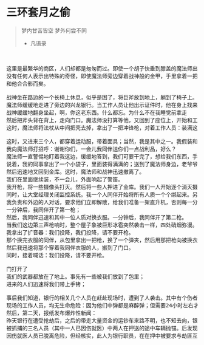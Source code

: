 # 三环套月之偷



> 梦内甘苦皆空
> 梦外何尝不同
> - 凡语录

<pre>


这里是最繁华的商区，人们却都是匆匆而过。即使一个胡子快垂到膝盖的魔法师出现，也只不过换来个别人多看几眼。
没有任何人表示出特殊的奇怪，即使魔法师旁边穿着战神般的金甲，手里拿着一把开山似的巨斧，也只是偶尔过来一个人
和他合合影而矣。

战神坐在路边的一个长椅上休息，似乎是困了，将巨斧放到地上，躺到了椅子上。
魔法师缓缓地走进了旁边的兴龙银行。当工作人员让他出示证件时，他在身上找来找去，然后叹了口气。一步步缓慢地走到门口，对着战神喊：老伙计，我的证件。
战神缓缓地翻身坐起，啊，你这老东西。什么都忘。为什么不在我睡觉前拿走
然后把斧头背在背上，走向门口。魔法师没打算等他，又回到了座位上，开始和工作人员说话：我们要打劫银行，请不要报警。否则，这里的人都会丧命。说着拿出了一个大袋子，请把这个袋子装满；工作人员有些不知所措，战神已走到身旁，把背上的斧子拿了下来，打开，从里面拿出一把流弹炮；”各位，不要惊慌，保安们，请把你们的枪交到这边，然后到那边；大堂经理，请你过来，把门关上；录像监控人员，你知道我们在做什么，但请不要报警，会死人的。
这时，魔法师将法杖从中间把壳去掉，拿出了一把冲锋枪，对着工作人员：装满这个袋子需要一点时间，你需要手脚快些，不要做傻事oh"

这时，又进来三个人，都穿着运动服，带着面具；当然，我是其中之一。我假装和魔法师不认识，只是对他们，你们继续，我们井水不犯河水-你拿现金，我们拿金条。然后我们都拿出枪，对在堂经理说，你关门的速度太慢，需要扣工资的。等他把门关上后，我们押着经理让他给我们打开金库的门。然后，我看着经理，我的两个同伴进去装东西。
我向魔法师打招呼：谢谢你们，一会儿我同伴送你们一点战利品，好么？
魔法师一直警惕地盯着我这边，缓缓地答到，我们可要干完了，想给我们东西，手脚得快。
说着，我的同事拿出了一个小袋子，里面装得满满的；送到了魔法师身边，老爷爷，给您修胡子用吧。
然后迅速地又回到金库。这时，魔法师和战神迅速撤离了。
我们在里面继续装，不一会儿，外面响起了警笛。
我开枪，将一些摄像头打灭。然后将一些人押进了金库。我们一人开始逐个消灭摄像头。
同时，让大堂经理关闭监控系统。我一个人同伴开始将所有人质一个个绑起来。另一个同伙负责监押人员；外面的人员让我们尽快投降。
我负责和外边的人对话，要求他们立即解散，给我们准备一架直升机，否则每一分钟将消灭一个人质。
一分钟后，我同伴开了第一枪；
然后，我同伴迅速和其中一位人质对换衣服。一分钟后，我同伴开了第二枪。
当我们这边第三声枪响时，整个屋子象被巨形冰雹突然袭击一样，四处硝烟弥漫。
我拿出了扩音器：我们投降，我们投降，请不要开枪。
那个换完衣服的同伴，从包里拿出一把枪，换了一个弹夹，然后用那把枪向被换衣服的人开了一枪，这是把消音手机，几乎听不到声音。
然后我迅速将那个穿着我同伴衣服的人，搬到了门口。
同时，接着喊话：我们投降，请不要开枪。

门打开了
我们的武器都放在了地上。事先有一些被我们放到了包里；
进来的人们迅速将我们带上手铐；

事后我们知道，银行的相关几个人员在赶赴现场时，遭到了人袭击。其中有个伤者称袭击他的，是一个魔法师。
现场的工作人员，均无生命危险：因为他们中弹都是麻醉弹；但需要24小时左右才能苏醒。只有两人中弹轻，1个小时后即清醒了；一名是男员工，他说先是有魔法师来抢劫，然后又来了三个人，带着面具。另一名员工是名女员工，她很害怕，说不出什么。只说金库的秘库可能被翻了，需要查一下，是否丢了重要物品。他们开始组织盘点，经查，果然，一批巨额货款抵压证件丢失。当天，他们早早地派来了专用押运车，将一批重要的钱物先运走。
然后，第二天，报纸发布爆炸性新闻：
昨天银行在遭受抢劫后，之后的带走大量资金的运钞车来路不明，也不知去向，银行的一名女性员工，即银行中最先苏醒的两名员工之一，随车失踪。男性员工后来看录像时说，从不认识那位女性员工，虽然她的工作服上的姓名的人，他是认识的。
被抓捕的三名人员（其中一人已因伤就医）中两人在押送的途中车辆抛锚。后发现所有人员均为冻成冰块，但其中两名银行劫匪失踪。
因伤就医人员已脱离危险，但经核实，此人为银行职员，在在押中被要求与劫匪互换衣服。

</pre>
